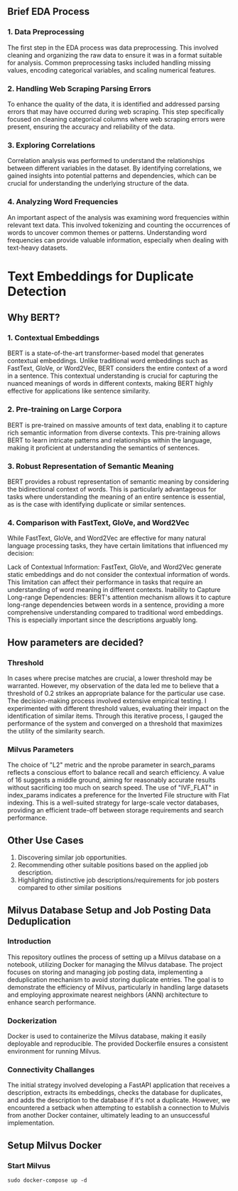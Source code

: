 ## Brief EDA Process

### 1. Data Preprocessing
The first step in the EDA process was data preprocessing. This involved cleaning and organizing the raw data to ensure it was in a format suitable for analysis. Common preprocessing tasks included handling missing values, encoding categorical variables, and scaling numerical features.

### 2. Handling Web Scraping Parsing Errors
To enhance the quality of the data, it is identified and addressed parsing errors that may have occurred during web scraping. This step specifically focused on cleaning categorical columns where web scraping errors were present, ensuring the accuracy and reliability of the data.

### 3. Exploring Correlations
Correlation analysis was performed to understand the relationships between different variables in the dataset. By identifying correlations, we gained insights into potential patterns and dependencies, which can be crucial for understanding the underlying structure of the data.

### 4. Analyzing Word Frequencies
An important aspect of the analysis was examining word frequencies within relevant text data. This involved tokenizing and counting the occurrences of words to uncover common themes or patterns. Understanding word frequencies can provide valuable information, especially when dealing with text-heavy datasets.

# Text Embeddings for Duplicate Detection

## Why BERT?

### 1. Contextual Embeddings
BERT is a state-of-the-art transformer-based model that generates contextual embeddings. Unlike traditional word embeddings such as FastText, GloVe, or Word2Vec, BERT considers the entire context of a word in a sentence. This contextual understanding is crucial for capturing the nuanced meanings of words in different contexts, making BERT highly effective for applications like sentence similarity.

### 2. Pre-training on Large Corpora
BERT is pre-trained on massive amounts of text data, enabling it to capture rich semantic information from diverse contexts. This pre-training allows BERT to learn intricate patterns and relationships within the language, making it proficient at understanding the semantics of sentences.

### 3. Robust Representation of Semantic Meaning
BERT provides a robust representation of semantic meaning by considering the bidirectional context of words. This is particularly advantageous for tasks where understanding the meaning of an entire sentence is essential, as is the case with identifying duplicate or similar sentences.

### 4. Comparison with FastText, GloVe, and Word2Vec

While FastText, GloVe, and Word2Vec are effective for many natural language processing tasks, they have certain limitations that influenced my decision:

Lack of Contextual Information: FastText, GloVe, and Word2Vec generate static embeddings and do not consider the contextual information of words. This limitation can affect their performance in tasks that require an understanding of word meaning in different contexts.
Inability to Capture Long-range Dependencies: BERT's attention mechanism allows it to capture long-range dependencies between words in a sentence, providing a more comprehensive understanding compared to traditional word embeddings. This is especially important since the descriptions arguably long.

## How parameters are decided?

### Threshold

In cases where precise matches are crucial, a lower threshold may be warranted. However, my observation of the data led me to believe that a threshold of 0.2 strikes an appropriate balance for the particular use case. The decision-making process involved extensive empirical testing. I experimented with different threshold values, evaluating their impact on the identification of similar items. Through this iterative process, I gauged the performance of the system and converged on a threshold that maximizes the utility of the similarity search.

### Milvus Parameters

The choice of "L2" metric and the nprobe parameter in search_params reflects a conscious effort to balance recall and search efficiency. A value of 16 suggests a middle ground, aiming for reasonably accurate results without sacrificing too much on search speed.
The use of "IVF_FLAT" in index_params indicates a preference for the Inverted File structure with Flat indexing. This is a well-suited strategy for large-scale vector databases, providing an efficient trade-off between storage requirements and search performance.

## Other Use Cases
  1) Discovering similar job opportunities.
  2) Recommending other suitable positions based on the applied job description.
  3) Highlighting distinctive job descriptions/requirements for job posters compared to other similar positions

## Milvus Database Setup and Job Posting Data Deduplication

### Introduction

This repository outlines the process of setting up a Milvus database on a notebook, utilizing Docker for managing the Milvus database. The project focuses on storing and managing job posting data, implementing a deduplication mechanism to avoid storing duplicate entries. The goal is to demonstrate the efficiency of Milvus, particularly in handling large datasets and employing approximate nearest neighbors (ANN) architecture to enhance search performance.


### Dockerization

Docker is used to containerize the Milvus database, making it easily deployable and reproducible. The provided Dockerfile ensures a consistent environment for running Milvus.

### Connectivity Challanges

The initial strategy involved developing a FastAPI application that receives a description, extracts its embeddings, checks the database for duplicates, and adds the description to the database if it's not a duplicate. However, we encountered a setback when attempting to establish a connection to Mulvis from another Docker container, ultimately leading to an unsuccessful implementation.

## Setup Milvus Docker

### Start Milvus
```sudo docker-compose up -d```


